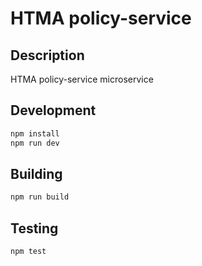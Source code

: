 # HTMA policy-service

## Description
HTMA policy-service microservice

## Development
```bash
npm install
npm run dev
```

## Building
```bash
npm run build
```

## Testing
```bash
npm test
```
